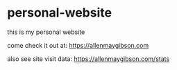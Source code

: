 # personal-website
this is my personal website

come check it out at: https://allenmaygibson.com

also see site visit data: https://allenmaygibson.com/stats
